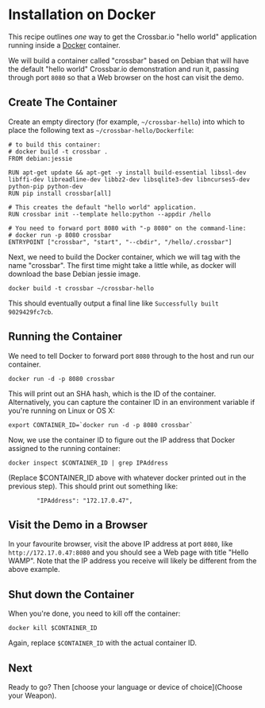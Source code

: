 # Installation on Docker

This recipe outlines *one* way to get the Crossbar.io "hello world" application running inside a [Docker](https://www.docker.com/) container.

We will build a container called "crossbar" based on Debian that will have the default "hello world" Crossbar.io demonstration and run it, passing through port `8080` so that a Web browser on the host can visit
the demo.

## Create The Container

Create an empty directory (for example, `~/crossbar-hello`) into which to place the following text as  `~/crossbar-hello/Dockerfile`:

```shell
# to build this container:
# docker build -t crossbar .
FROM debian:jessie

RUN apt-get update && apt-get -y install build-essential libssl-dev libffi-dev libreadline-dev libbz2-dev libsqlite3-dev libncurses5-dev python-pip python-dev
RUN pip install crossbar[all]

# This creates the default "hello world" application.
RUN crossbar init --template hello:python --appdir /hello

# You need to forward port 8080 with "-p 8080" on the command-line:
# docker run -p 8080 crossbar
ENTRYPOINT ["crossbar", "start", "--cbdir", "/hello/.crossbar"]
```

Next, we need to build the Docker container, which we will tag with
the name "crossbar". The first time might take a little while, as
docker will download the base Debian jessie image.

    docker build -t crossbar ~/crossbar-hello

This should eventually output a final line like `Successfully built 9029429fc7cb`.

## Running the Container

We need to tell Docker to forward port `8080` through to the host and run our container.

    docker run -d -p 8080 crossbar

This will print out an SHA hash, which is the ID of the container. Alternatively, you can capture the container ID in an environment variable if you're running on Linux or OS X:

    export CONTAINER_ID=`docker run -d -p 8080 crossbar`

Now, we use the container ID to figure out the IP address that Docker assigned to the running container:

    docker inspect $CONTAINER_ID | grep IPAddress

(Replace $CONTAINER_ID above with whatever docker printed out in the previous step). This should print out something like:

```console
        "IPAddress": "172.17.0.47",
```

## Visit the Demo in a Browser

In your favourite browser, visit the above IP address at port `8080`, like `http://172.17.0.47:8080` and you should see a Web page with title "Hello WAMP". Note that the IP address you receive will likely
be different from the above example.


## Shut down the Container

When you're done, you need to kill off the container:

    docker kill $CONTAINER_ID

Again, replace `$CONTAINER_ID` with the actual container ID.


## Next

Ready to go? Then [choose your language or device of choice](Choose your Weapon).
